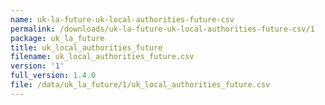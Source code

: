 ```yaml
---
name: uk-la-future-uk-local-authorities-future-csv
permalink: /downloads/uk-la-future-uk-local-authorities-future-csv/1
package: uk_la_future
title: uk_local_authorities_future
filename: uk_local_authorities_future.csv
version: '1'
full_version: 1.4.0
file: /data/uk_la_future/1/uk_local_authorities_future.csv
---
```

